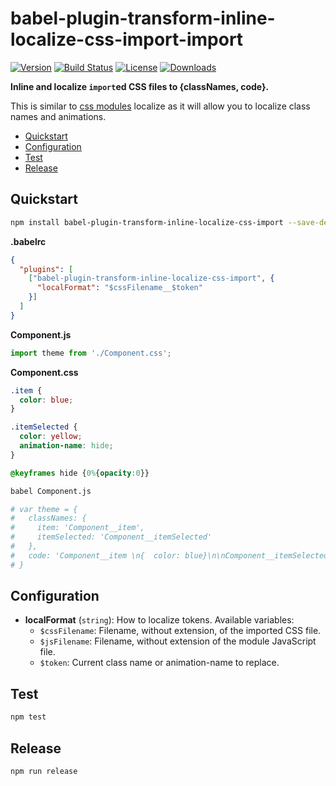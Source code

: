 # babel-plugin-transform-inline-localize-css-import-import

[![Version][version-svg]][package-url] [![Build Status][travis-svg]][travis-url] [![License][license-image]][license-url] [![Downloads][downloads-image]][downloads-url]

**Inline and localize `import`ed CSS files to {classNames, code}.**

This is similar to [css modules](https://github.com/css-modules/css-modules) localize as it will allow you to localize class names and animations.

<!-- START doctoc generated TOC please keep comment here to allow auto update -->
<!-- DON'T EDIT THIS SECTION, INSTEAD RE-RUN doctoc TO UPDATE -->


- [Quickstart](#quickstart)
- [Configuration](#configuration)
- [Test](#test)
- [Release](#release)

<!-- END doctoc generated TOC please keep comment here to allow auto update -->

## Quickstart

```sh
npm install babel-plugin-transform-inline-localize-css-import --save-dev
```

**.babelrc**
```json
{
  "plugins": [
    ["babel-plugin-transform-inline-localize-css-import", {
      "localFormat": "$cssFilename__$token"
    }]
  ]
}
```

**Component.js**
```js
import theme from './Component.css';
```

**Component.css**
```css
.item {
  color: blue;
}

.itemSelected {
  color: yellow;
  animation-name: hide;
}

@keyframes hide {0%{opacity:0}}
```

```sh
babel Component.js

# var theme = {
#   classNames: {
#     item: 'Component__item',
#     itemSelected: 'Component__itemSelected'
#   },
#   code: 'Component__item \n{  color: blue}\n\nComponent__itemSelected \n{  color: yellow;\nanimation-name: Component__hide }\n\n@keyframes Component__hide {0%{opacity: 0}}'
# }
```

## Configuration

* **localFormat** (`string`): How to localize tokens. Available variables:
  - `$cssFilename`: Filename, without extension, of the imported CSS file.
  - `$jsFilename`: Filename, without extension of the module JavaScript file.
  - `$token`: Current class name or animation-name to replace.

## Test

```sh
npm test
```

## Release

```sh
npm run release
```

[version-svg]: https://img.shields.io/npm/v/babel-plugin-transform-inline-localize-css-import.svg?style=flat-square
[package-url]: https://npmjs.org/package/babel-plugin-transform-inline-localize-css-import
[travis-svg]: https://img.shields.io/travis/algolia/babel-plugin-transform-inline-localize-css-import/master.svg?style=flat-square
[travis-url]: https://travis-ci.org/algolia/babel-plugin-transform-inline-localize-css-import
[license-image]: http://img.shields.io/badge/license-MIT-green.svg?style=flat-square
[license-url]: LICENSE
[downloads-image]: https://img.shields.io/npm/dm/babel-plugin-transform-inline-localize-css-import.svg?style=flat-square
[downloads-url]: http://npm-stat.com/charts.html?package=babel-plugin-transform-inline-localize-css-import
